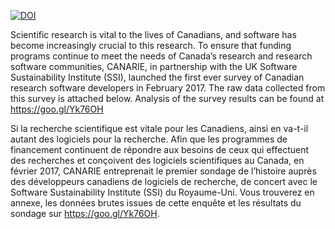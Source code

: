 [![DOI](https://zenodo.org/badge/90380889.svg)](https://zenodo.org/badge/latestdoi/90380889)

Scientific research is vital to the lives of Canadians, and software has become increasingly crucial to this research.  To ensure that funding programs continue to meet the needs of Canada’s research and research software communities, CANARIE, in partnership with the UK Software Sustainability Institute (SSI), launched the first ever survey of Canadian research software developers in February 2017. The raw data collected from this survey is attached below. Analysis of the survey results can be found at https://goo.gl/Yk76OH

Si la recherche scientifique est vitale pour les Canadiens, ainsi en va-t-il autant des logiciels pour la recherche. Afin que les programmes de financement continuent de répondre aux besoins de ceux qui effectuent des recherches et conçoivent des logiciels scientifiques au Canada, en février 2017, CANARIE entreprenait le premier sondage de l’histoire auprès des développeurs canadiens de logiciels de recherche, de concert avec le Software Sustainability Institute (SSI) du Royaume-Uni. Vous trouverez en annexe, les données brutes issues de cette enquête et les résultats du sondage sur https://goo.gl/Yk76OH.
